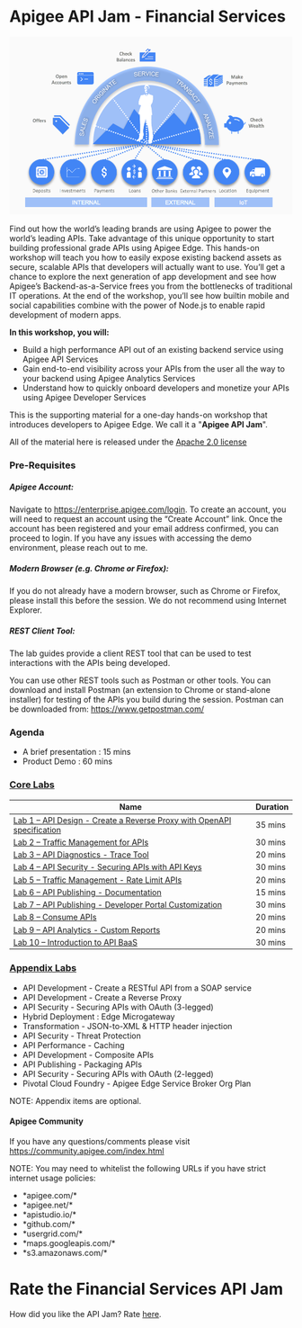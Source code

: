 # Apigee API Jam - Financial Services

![](./header.png)

Find out how the world’s leading brands are using Apigee to power the world’s
leading APIs. Take advantage of this unique opportunity to start building
professional ­grade APIs using Apigee Edge. This hands-on workshop will teach
you how to easily expose existing backend assets as secure, scalable APIs that
developers will actually want to use. You’ll get a chance to explore the next
generation of app development and see how Apigee’s Backend­-as-­a-­Service
frees you from the bottlenecks of traditional IT operations. At the end of the
workshop, you’ll see how built­in mobile and social capabilities combine with the
power of Node.js to enable rapid development of modern apps.

**In this workshop, you will:**
* Build a high­ performance API out of an existing backend service using Apigee API Services
* Gain end­-to-­end visibility across your APIs from the user all the way to your backend using Apigee Analytics Services
* Understand how to quickly onboard developers and monetize your APIs using Apigee Developer Services


This is the supporting material for a one-day hands-on workshop that introduces developers to  Apigee Edge. We call it a "**Apigee API Jam**".

All of the material here is released under the [Apache 2.0 license](./LICENSE.md)


### Pre-Requisites 

##### Apigee Account:
Navigate to https://enterprise.apigee.com/login. To create an account, you will need to request an account using the “Create Account” link. Once the account has been registered and your email address confirmed, you can proceed to login. If you have any issues with accessing the demo environment, please reach out to me.

##### Modern Browser (e.g. Chrome or Firefox):
If you do not already have a modern browser, such as Chrome or Firefox, please install this before the session. We do not recommend using Internet Explorer.

##### REST Client Tool:
The lab guides provide a client REST tool that can be used to test interactions with the APIs being developed.

You can use other REST tools such as Postman or other tools. You can download and install Postman (an extension to Chrome or stand-alone installer) for testing of the APIs you build during the session. 
Postman can be downloaded from: https://www.getpostman.com/


### Agenda
* A brief presentation : 15 mins
* Product Demo : 60 mins


### [Core Labs](./Labs/Core) 

| Name                                                                                                                                                                                                                      | Duration  |
|-------------------------------------------------------------------------------------------------------------------------------|---------      |
| [Lab 1 – API Design - Create a Reverse Proxy with OpenAPI specification](./Labs/Core/Lab%201%20-%20Design%20and%20Build%20a%20simple%20API%20Proxy)   | 35 mins   |
| [Lab 2 – Traffic Management for APIs](./Labs/Core/Lab%202%20-%20Traffic%20Management%20for%20APIs)                                     | 30 mins   |
| [Lab 3 – API Diagnostics - Trace Tool](./Labs/Core/Lab%203%20API%20Diagnostics%20-%20Throttle%20APIs)                                  | 20 mins   |
| [Lab 4 – API Security - Securing APIs with API Keys](./Labs/Core/Lab%204%20API%20Security%20-%20Securing%20APIs%20with%20API%20Keys)   | 30 mins   |
| [Lab 5 – Traffic Management - Rate Limit APIs](./Labs/Core/Lab%205%20Traffic%20Management%20-%20Rate%20Limit%20APIs)                   | 20 mins   |
| [Lab 6 – API Publishing - Documentation](./Labs/Core/Lab%206%20API%20Publishing%20-%20Documentation)                                   | 15 mins   |
| [Lab 7 – API Publishing - Developer Portal Customization](./Labs/Core/Lab%207%20API%20Publishing%20-%20Developer%20Portal%20Customization) | 30 mins   |
| [Lab 8 – Consume APIs](./Labs/Core/Lab%208%20Consume%20APIs)                                                                           | 20 mins   |
| [Lab 9 – API Analytics - Custom Reports](./Labs/Core/Lab%209%20API%20Analytics%20-%20Custom%20Reports)                                 | 20 mins   |
| [Lab 10 – Introduction to API BaaS](./Labs/Core/Lab%2010%20Introduction%20to%20API%20BaaS%20Backend-as-a-Service)      | 30 mins       |

### [Appendix Labs](./Labs/Appendix)
* API Development - Create a RESTful API from a SOAP service
* API Development - Create a Reverse Proxy
* API Security - Securing APIs with OAuth (3-legged)
* Hybrid Deployment : Edge Microgateway
* Transformation - JSON-to-XML & HTTP header injection
* API Security - Threat Protection
* API Performance - Caching
* API Development - Composite APIs
* API Publishing - Packaging APIs
* API Security - Securing APIs with OAuth (2-legged)
* Pivotal Cloud Foundry - Apigee Edge Service Broker Org Plan

NOTE: Appendix items are optional.

#### Apigee Community 
If you have any questions/comments please visit https://community.apigee.com/index.html


NOTE: You may need to whitelist the following URLs if you have strict internet usage policies:
* \*apigee.com/\*
* \*apigee.net/\*
* \*apistudio.io/\*
* \*github.com/\*
* \*usergrid.com/\*
* \*maps.googleapis.com/\*
* \*s3.amazonaws.com/\*

# Rate the Financial Services API Jam

How did you like the API Jam? Rate [here](https://goo.gl/forms/VGaDSozTk6q7pAYJ3).



